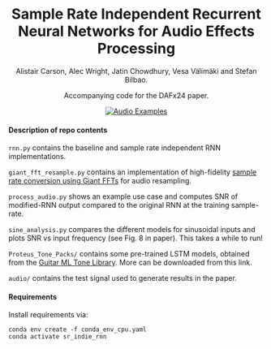 
<h1 align="center">Sample Rate Independent Recurrent Neural Networks for Audio Effects Processing</h1> 

<p align="center">Alistair Carson, Alec Wright, Jatin Chowdhury, Vesa Välimäki and Stefan Bilbao.


<p align="center">Accompanying code for the DAFx24 paper.</p>

<div align="center">

[![Audio Examples](https://img.shields.io/badge/%F0%9F%94%8A-Audio_Examples-blue)](https://a-carson.github.io/dafx24_sr_indie_rnn/)

</div>

#### Description of repo contents

`rnn.py` contains the baseline and sample rate independent RNN implementations.

`giant_fft_resample.py` contains an implementation of high-fidelity <a href="https://www.aes.org/e-lib/browse.cfm?elib=22033">sample rate conversion using Giant FFTs</a> for audio resampling.

`process_audio.py` shows an example use case and computes SNR of modified-RNN output compared to the original RNN at the training sample-rate.

`sine_analysis.py` compares the different models for sinusoidal inputs and plots SNR vs input frequency (see Fig. 8 in paper). This takes a while to run!


`Proteus_Tone_Packs/` contains some pre-trained LSTM models, obtained from the <a href="https://guitarml.com/tonelibrary/tonelib-pro.html">Guitar ML Tone Library</a>. More can be downloaded from this link.

`audio/` contains the test signal used to generate results in the paper. 

#### Requirements
Install requirements via:
```angular2html
conda env create -f conda_env_cpu.yaml
conda activate sr_indie_rnn
```

